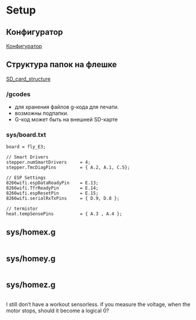 # Setup
## Конфигуратор

[Конфигуратор](https://teamgloomy.github.io/Configurator/General)

## Структура папок на флешке

[SD_card_structure](https://duet3d.dozuki.com/Wiki/Firmware_Overview#Section_SD_card_structure)
### /gcodes

- для хранения файлов g-кода для печати.
- возможны подпапки.
- G-код может быть на внешней SD-карте

### sys/board.txt
```
board = fly_E3;

// Smart Drivers
stepper.numSmartDrivers 	= 4;
stepper.TmcDiagPins 		= { A.2, A.1, C.5};

// ESP Settings
8266wifi.espDataReadyPin 	= E.13;
8266wifi.TfrReadyPin 		= E.14;
8266wifi.espResetPin 		= E.15;
8266wifi.serialRxTxPins 	= { D.9, D.8 };

// termistor
heat.tempSensePins 			= { A.3 , A.4 };

```
## sys/homex.g
```
```

## sys/homey.g
```
```

## sys/homez.g
```
```
I still don’t have a workout sensorless.
if you measure the voltage, when the motor stops, should it become a logical 0?
